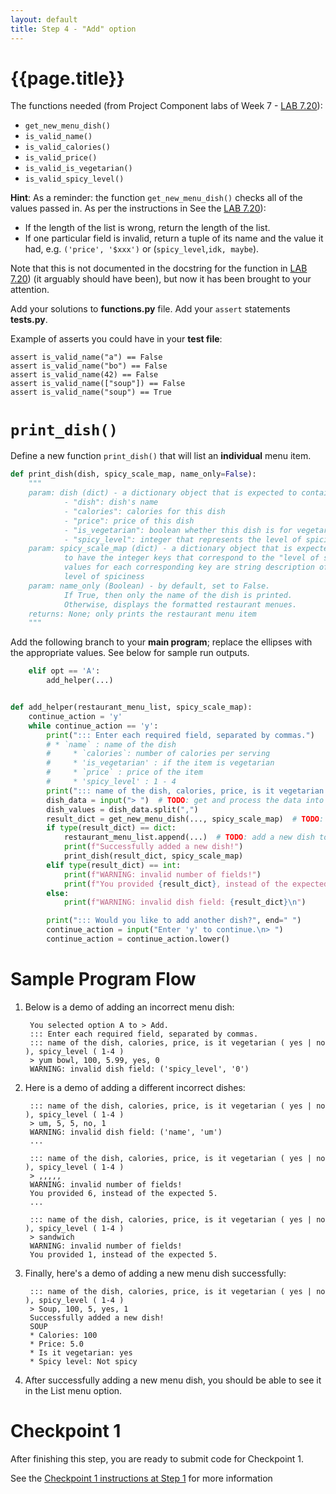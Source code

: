 ```yaml
---
layout: default
title: Step 4 - "Add" option
---
```


# {{page.title}}

The functions needed (from Project Component labs of Week 7 - [LAB 7.20](https://learn.zybooks.com/zybook/UCSBCMPSCW8Winter2023/chapter/7/section/20)):
* `get_new_menu_dish()`
* `is_valid_name()`
* `is_valid_calories()`
* `is_valid_price()`
* `is_valid_is_vegetarian()`
* `is_valid_spicy_level()`

**Hint**: As a reminder: the function `get_new_menu_dish()` checks all of the values passed in.  As per the instructions in 
See the [LAB 7.20](https://learn.zybooks.com/zybook/UCSBCMPSCW8Winter2023/chapter/7/section/20)):

* If the length of the list is wrong, return the length of the list.
* If one particular field is invalid, return a tuple of its name and the value it had, e.g. `('price', '$xxx')` or
(`spicy_level`,`idk, maybe`).  

Note that this is not documented in the docstring for the function in [LAB 7.20](https://learn.zybooks.com/zybook/UCSBCMPSCW8Winter2023/chapter/7/section/20)) (it arguably should have been), but now it has been brought to your attention.

Add your solutions to **functions.py** file. Add your `assert` statements **tests.py**.

Example of asserts you could have in your **test file**:
```
assert is_valid_name("a") == False
assert is_valid_name("bo") == False
assert is_valid_name(42) == False
assert is_valid_name(["soup"]) == False
assert is_valid_name("soup") == True
```

# `print_dish()`
Define a new function `print_dish()` that will list an **individual** menu item.

```python
def print_dish(dish, spicy_scale_map, name_only=False):
    """
    param: dish (dict) - a dictionary object that is expected to contain the following keys:
            - "dish": dish's name
            - "calories": calories for this dish
            - "price": price of this dish
            - "is_vegetarian": boolean whether this dish is for vegetarian
            - "spicy_level": integer that represents the level of spiciness
    param: spicy_scale_map (dict) - a dictionary object that is expected
            to have the integer keys that correspond to the "level of spiciness."
            values for each corresponding key are string description of the
            level of spiciness
    param: name_only (Boolean) - by default, set to False.
            If True, then only the name of the dish is printed.
            Otherwise, displays the formatted restaurant menues.
    returns: None; only prints the restaurant menu item
    """
```

Add the following branch to your **main program**; replace the ellipses with the appropriate values. See below for sample run outputs.
```python
    elif opt == 'A':
        add_helper(...)
```

```python

def add_helper(restaurant_menu_list, spicy_scale_map):
    continue_action = 'y'
    while continue_action == 'y':
        print("::: Enter each required field, separated by commas.")
        # * `name` : name of the dish
        #     * `calories`: number of calories per serving
        #     * 'is_vegetarian' : if the item is vegetarian
        #     * `price` : price of the item
        #     * 'spicy_level' : 1 - 4
        print("::: name of the dish, calories, price, is it vegetarian ( yes | no ), spicy_level ( 1-4 )")
        dish_data = input("> ")  # TODO: get and process the data into a list
        dish_values = dish_data.split(",")
        result_dict = get_new_menu_dish(..., spicy_scale_map)  # TODO: attempt to create a new dish for the menu
        if type(result_dict) == dict:
            restaurant_menu_list.append(...)  # TODO: add a new dish to the list of dish menus
            print(f"Successfully added a new dish!")
            print_dish(result_dict, spicy_scale_map)
        elif type(result_dict) == int:
            print(f"WARNING: invalid number of fields!")
            print(f"You provided {result_dict}, instead of the expected 5.\n")
        else:
            print(f"WARNING: invalid dish field: {result_dict}\n")

        print("::: Would you like to add another dish?", end=" ")
        continue_action = input("Enter 'y' to continue.\n> ")
        continue_action = continue_action.lower()
```


# Sample Program Flow

1. Below is a demo of adding an incorrect menu dish:

   ```
    You selected option A to > Add.
    ::: Enter each required field, separated by commas.
    ::: name of the dish, calories, price, is it vegetarian ( yes | no ), spicy_level ( 1-4 )
    > yum bowl, 100, 5.99, yes, 0
    WARNING: invalid dish field: ('spicy_level', '0')

   ```

2. Here is a demo of adding a different incorrect dishes:

   ```
    ::: name of the dish, calories, price, is it vegetarian ( yes | no ), spicy_level ( 1-4 )
    > um, 5, 5, no, 1
    WARNING: invalid dish field: ('name', 'um')
    ...

    ::: name of the dish, calories, price, is it vegetarian ( yes | no ), spicy_level ( 1-4 )
    > ,,,,,
    WARNING: invalid number of fields!
    You provided 6, instead of the expected 5.
    ...

    ::: name of the dish, calories, price, is it vegetarian ( yes | no ), spicy_level ( 1-4 )
    > sandwich
    WARNING: invalid number of fields!
    You provided 1, instead of the expected 5.

   ```

3. Finally, here's a demo of adding a new menu dish successfully:

   ```
    ::: name of the dish, calories, price, is it vegetarian ( yes | no ), spicy_level ( 1-4 )
    > Soup, 100, 5, yes, 1
    Successfully added a new dish!
    SOUP
    * Calories: 100
    * Price: 5.0
    * Is it vegetarian: yes
    * Spicy level: Not spicy

   ```

4. After successfully adding a new menu dish, you should be able to see it in the List menu option.

# Checkpoint 1

After finishing this step, you are ready to submit code for Checkpoint 1.

See the [Checkpoint 1 instructions at Step 1](/w23-project/step01#checkpoint1) for more information

